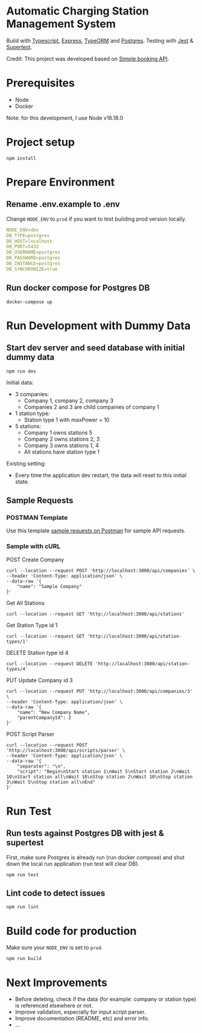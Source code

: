 # Automatic Charging Station Management System

Build with [Typescript](https://www.typescriptlang.org), [Express](https://expressjs.com), [TypeORM](https://typeorm.io) and [Postgres](https://www.postgresql.org).
Testing with [Jest](https://jestjs.io) &  [Supertest](https://github.com/visionmedia/supertest).

Credit: This project was developed based on [Simple booking API](https://github.com/ihaback/booking-api).

# Prerequisites
- Node
- Docker

Note: for this development, I use Node v16.18.0

# Project setup
```
npm install
```

# Prepare Environment

## Rename .env.example to .env
Change `NODE_ENV` to `prod` if you want to test building prod version locally.

```yaml
NODE_ENV=dev
DB_TYPE=postgres
DB_HOST=localhost
DB_PORT=5432
DB_USERNAME=postgres
DB_PASSWORD=postgres
DB_INSTANCE=postgres
DB_SYNCHRONIZE=true
```

## Run docker compose for Postgres DB
```
docker-compose up
```

# Run Development with Dummy Data

## Start dev server and seed database with initial dummy data
```
npm run dev
```

Initial data:
- 3 companies: 
    - Company 1, company 2, company 3
    - Companies 2 and 3 are child companies of company 1
- 1 station type:
    - Station type 1 with maxPower = 10
- 5 stations:
    - Company 1 owns stations 5
    - Company 2 owns stations 2, 3
    - Company 3 owns stations 1, 4
    - All stations have station type 1

Existing setting:
- Every time the application dev restart, the data will reset to this initial state.

## Sample Requests

### POSTMAN Template
Use this template [sample requests on Postman](Sample_Requests.postman_collection.json) for sample API requests.

### Sample with cURL

POST Create Company
```
curl --location --request POST 'http://localhost:3000/api/companies' \
--header 'Content-Type: application/json' \
--data-raw '{
	"name": "Sample Company"
}'
```

Get All Stations
```
curl --location --request GET 'http://localhost:3000/api/stations'
```

Get Station Type id 1
```
curl --location --request GET 'http://localhost:3000/api/station-types/1'
```

DELETE Station type id 4
```
curl --location --request DELETE 'http://localhost:3000/api/station-types/4'
```

PUT Update Company id 3
```
curl --location --request PUT 'http://localhost:3000/api/companies/3' \
--header 'Content-Type: application/json' \
--data-raw '{
	"name": "New Company Name",
	"parentCompanyId": 2
}'
```

POST Script Parser
```
curl --location --request POST 'http://localhost:3000/api/scripts/parser' \
--header 'Content-Type: application/json' \
--data-raw '{
	"separator": "\n",
	"script": "Begin\nStart station 1\nWait 5\nStart station 2\nWait 10\nStart station all\nWait 10\nStop station 2\nWait 10\nStop station 3\nWait 5\nStop station all\nEnd"
}'
```

# Run Test

## Run tests against Postgres DB with jest & supertest
First, make sure Postgres is already run (run docker compose) and shut down the local run application (run test will clear DB).

```
npm run test
```

## Lint code to detect issues
```
npm run lint
```

# Build code for production
Make sure your `NODE_ENV` is set to `prod`.

```
npm run build
```

# Next Improvements
- Before deleting, check if the data (for example: company or station type) is referenced elsewhere or not.
- Improve validation, especially for input script parser.
- Improve documentation (README, etc) and error info.
- ...
